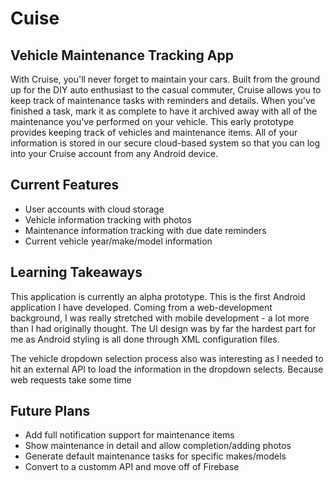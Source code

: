 # Cuise
## Vehicle Maintenance Tracking App

With Cruise, you'll never forget to maintain your cars. Built from the ground up for the DIY auto enthusiast to the casual commuter, Cruise allows you to keep track of maintenance tasks with reminders and details. When you've finished a task, mark it as complete to have it archived away with all of the maintenance you've performed on your vehicle. This early prototype provides keeping track of vehicles and maintenance items. All of your information is stored in our secure cloud-based system so that you can log into your Cruise account from any Android device. 

## Current Features
- User accounts with cloud storage
- Vehicle information tracking with photos 
- Maintenance information tracking with due date reminders
- Current vehicle year/make/model information


## Learning Takeaways

This application is currently an alpha prototype. This is the first Android application I have developed. Coming from a web-development background, I was really stretched with mobile development - a lot more than I had originally thought. The UI design was by far the hardest part for me as Android styling is all done through XML configuration files. 

The vehicle dropdown selection process also was interesting as I needed to hit an external API to load the information in the dropdown selects. Because web requests take some time 


## Future Plans
- Add full notification support for maintenance items
- Show maintenance in detail and allow completion/adding photos 
- Generate default maintenance tasks for specific makes/models 
- Convert to a customm API and move off of Firebase 